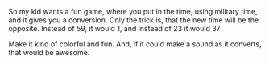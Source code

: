 So my kid wants a fun game, where you put in the time, using military time, and it gives you a conversion. Only the trick is, that the new time will be the opposite. Instead of 59, it would 1, and instead of 23 it would 37

Make it kind of colorful and fun. And, if it could make a sound as it converts, that would be awesome.
